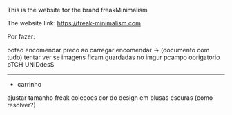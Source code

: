 This is the website for the brand freakMinimalism

The website link: https://freak-minimalism.com







Por fazer:

botao encomendar
preco ao carregar encomendar -> (documento com tudo)
tentar ver se imagens ficam guardadas no imgur
pcampo obrigatorio pTCH UNIDdesS


------------------------------------------

- carrinho

ajustar tamanho freak  colecoes
cor do design em blusas escuras (como resolver?)